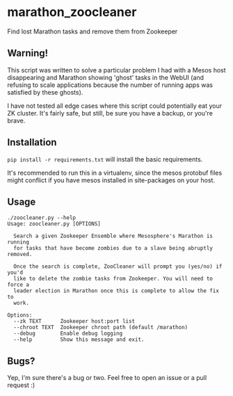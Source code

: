# marathon_zoocleaner
Find lost Marathon tasks and remove them from Zookeeper

## Warning!
This script was written to solve a particular problem I had with a Mesos host disappearing and Marathon showing 'ghost' tasks
in the WebUI (and refusing to scale applications because the number of running apps was satisfied by these ghosts).

I have not tested all edge cases where this script could potentially eat your ZK cluster.
It's fairly safe, but still, be sure you have a backup, or you're brave.

## Installation
`pip install -r requirements.txt` will install the basic requirements.

It's recommended to run this in a virtualenv, since the mesos protobuf files might conflict if you have 
mesos installed in site-packages on your host.

## Usage
```
./zoocleaner.py --help
Usage: zoocleaner.py [OPTIONS]

  Search a given Zookeeper Ensemble where Mesosphere's Marathon is running
  for tasks that have become zombies due to a slave being abruptly removed.

  Once the search is complete, ZooCleaner will prompt you (yes/no) if you'd
  like to delete the zombie tasks from Zookeeper. You will need to force a
  leader election in Marathon once this is complete to allow the fix to
  work.

Options:
  --zk TEXT      Zookeeper host:port list
  --chroot TEXT  Zookeeper chroot path (default /marathon)
  --debug        Enable debug logging
  --help         Show this message and exit.
  ```
 
## Bugs?
Yep, I'm sure there's a bug or two. Feel free to open an issue or a pull request :)
